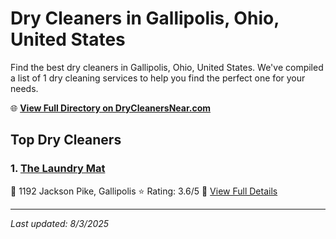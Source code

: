 # Dry Cleaners in Gallipolis, Ohio, United States

Find the best dry cleaners in Gallipolis, Ohio, United States. We've compiled a list of 1 dry cleaning services to help you find the perfect one for your needs.

🌐 **[View Full Directory on DryCleanersNear.com](https://drycleanersnear.com/city/US/Ohio/Gallipolis)**

## Top Dry Cleaners

### 1. [The Laundry Mat](https://drycleanersnear.com/dryCleaner/68707033f0d34636f22da1fb/the-laundry-mat)
📍 1192 Jackson Pike, Gallipolis
⭐ Rating: 3.6/5
🔗 [View Full Details](https://drycleanersnear.com/dryCleaner/68707033f0d34636f22da1fb/the-laundry-mat)


---

*Last updated: 8/3/2025*

